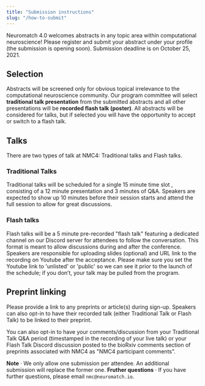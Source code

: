 ```yaml
---
title: "Submission instructions"
slug: "/how-to-submit"
---
```


Neuromatch 4.0 welcomes abstracts in any topic area within computational neuroscience! Please register and submit your abstract under your profile (the submission is opening soon). Submission deadline is on October 25, 2021.

## Selection

Abstracts will be screened only for obvious topical irrelevance to the computational neuroscience community. Our program committee will select **traditional talk presentation** from the submitted abstracts and all other presentations will be **recorded flash talk (poster)**. All abstracts will be considered for talks, but if selected you will have the opportunity to accept or switch to a flash talk.

## Talks

There are two types of talk at NMC4: Traditional talks and Flash talks.

### Traditional Talks

Traditional talks will be scheduled for a single 15 minute time slot , consisting of a 12 minute presentation and 3 minutes of Q&A. Speakers are expected to show up 10 minutes before their session starts and attend the full session to allow for great discussions.

### Flash talks

Flash talks will be a 5 minute pre-recorded "flash talk" featuring a dedicated channel on our Discord server for attendees to follow the conversation. This format is meant to allow discussions during and after the conference. Speakers are responsible for uploading slides (optional) and URL link to the recording on Youtube after the acceptance. Please make sure you set the Youtube link to 'unlisted' or 'public' so we can see it prior to the launch of the schedule; if you don’t, your talk may be pulled from the program.

## Preprint linking

Please provide a link to any preprints or article(s) during sign-up. Speakers can also opt-in to have their recorded talk (either Traditional Talk or Flash Talk) to be linked to their preprint.

You can also opt-in to have your comments/discussion from your Traditional Talk Q&A period (timestamped in the recording of your live talk) or your Flash Talk Discord discussion posted to the bioRxiv comments section of preprints associated with NMC4 as "NMC4 participant comments".

**Note** · We only allow one submission per attendee. An additional submission will replace the former one.
**Fruther questions** · If you have further questions, please email `nmc@neuromatch.io`.